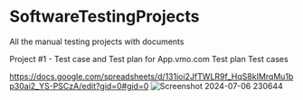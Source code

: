 # SoftwareTestingProjects
All the manual testing projects with documents

Project #1 - Test case and Test plan for App.vmo.com
Test plan
Test cases

https://docs.google.com/spreadsheets/d/131ioi2JfTWLR9f_HqS8kIMrqMu1bp30ai2_YS-PSCzA/edit?gid=0#gid=0
![Screenshot 2024-07-06 230644](https://github.com/PrasanthGopal2024/SoftwareTestingProjects/assets/174830874/bff41568-7a7a-4e0d-ba13-1d04defa3e45)
